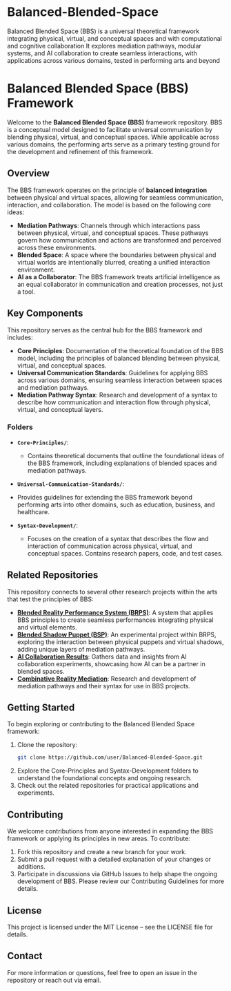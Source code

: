 # Balanced-Blended-Space
Balanced Blended Space (BBS) is a universal theoretical framework integrating physical, virtual, and conceptual spaces and with computational and cognitive collaboration   It explores mediation pathways, modular systems, and AI collaboration to create seamless interactions, with applications across various domains, tested in performing arts and beyond

# Balanced Blended Space (BBS) Framework

Welcome to the **Balanced Blended Space (BBS)** framework repository. BBS is a conceptual model designed to facilitate universal communication by blending physical, virtual, and conceptual spaces. While applicable across various domains, the performing arts serve as a primary testing ground for the development and refinement of this framework.

## Overview

The BBS framework operates on the principle of **balanced integration** between physical and virtual spaces, allowing for seamless communication, interaction, and collaboration. The model is based on the following core ideas:

- **Mediation Pathways**: Channels through which interactions pass between physical, virtual, and conceptual spaces. These pathways govern how communication and actions are transformed and perceived across these environments.
- **Blended Space**: A space where the boundaries between physical and virtual worlds are intentionally blurred, creating a unified interaction environment.
- **AI as a Collaborator**: The BBS framework treats artificial intelligence as an equal collaborator in communication and creation processes, not just a tool.

## Key Components

This repository serves as the central hub for the BBS framework and includes:

- **Core Principles**: Documentation of the theoretical foundation of the BBS model, including the principles of balanced blending between physical, virtual, and conceptual spaces.
- **Universal Communication Standards**: Guidelines for applying BBS across various domains, ensuring seamless interaction between spaces and mediation pathways.
- **Mediation Pathway Syntax**: Research and development of a syntax to describe how communication and interaction flow through physical, virtual, and conceptual layers.

### Folders

- **`Core-Principles/`**: 
  - Contains theoretical documents that outline the foundational ideas of the BBS framework, including explanations of blended spaces and mediation pathways.
  
- **`Universal-Communication-Standards/`**: 
 - Provides guidelines for extending the BBS framework beyond performing arts into other domains, such as education, business, and healthcare.

- **`Syntax-Development/`**: 
  - Focuses on the creation of a syntax that describes the flow and interaction of communication across physical, virtual, and conceptual spaces. Contains research papers, code, and test cases.

## Related Repositories

This repository connects to several other research projects within the arts that test the principles of BBS:

- [**Blended Reality Performance System (BRPS)**](https://github.com/CHI-CityTech/Blended-Reality-Performance-System): A system that applies BBS principles to create seamless performances integrating physical and virtual elements.
- [**Blended Shadow Puppet (BSP)**](https://github.com/CHI-CityTech/Blended-Shadow-Puppet): An experimental project within BRPS, exploring the interaction between physical puppets and virtual shadows, adding unique layers of mediation pathways.
- [**AI Collaboration Results**](https://github.com/CHI-CityTech/AI-Collaboration-Results): Gathers data and insights from AI collaboration experiments, showcasing how AI can be a partner in blended spaces.
- [**Combinative Reality Mediation**](https://github.com/CHI-CityTech/Combinative-Reality-Mediation): Research and development of mediation pathways and their syntax for use in BBS projects.

## Getting Started

To begin exploring or contributing to the Balanced Blended Space framework:

1. Clone the repository:
   ```bash
   git clone https://github.com/user/Balanced-Blended-Space.git

2. Explore the Core-Principles and Syntax-Development folders to understand the foundational concepts and ongoing research.
3. Check out the related repositories for practical applications and experiments.

## Contributing
We welcome contributions from anyone interested in expanding the BBS framework or applying its principles in new areas. To contribute:

1. Fork this repository and create a new branch for your work.
2. Submit a pull request with a detailed explanation of your changes or additions.
3. Participate in discussions via GitHub Issues to help shape the ongoing development of BBS.
Please review our Contributing Guidelines for more details.

## License
This project is licensed under the MIT License – see the LICENSE file for details.

## Contact
For more information or questions, feel free to open an issue in the repository or reach out via email.
